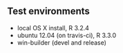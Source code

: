 ## Test environments
* local OS X install, R 3.2.4
* ubuntu 12.04 (on travis-ci), R 3.3.0
* win-builder (devel and release)